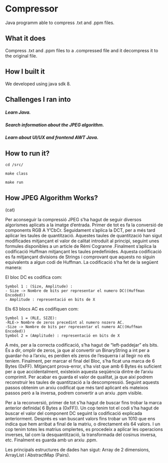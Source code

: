 # Compressor

Java programm able to compress .txt and .ppm files.

## What it does
Compress .txt and .ppm files to a .compressed file and it decompress it to the original file.

## How I built it
We developed using java sdk 8.

## Challenges I ran into
##### Learn Java.
##### Search information about the JPEG algorithm.
##### Learn about UI/UX and frontend AWT Java.

## How to run it?
```
cd /src/
```
```
make class
```
```
make run
```
## How JPEG Algorithm Works?

(cat)

Per aconseguir la compressió JPEG s’ha hagut de seguir diversos algorismes
aplicats a la imatge d’entrada. Primer de tot es fa la conversió de components RGB
A Y’CbCr. Seguidament s’aplica la DCT, per a més tard aplicar les taules de
quantització. Aquestes taules de quantització han sigut modificades mitjançant el
valor de calitat introduït al principi, seguint unes formules disponibles a un article de
Rémi Cogranne .Finalment s’aplica la codificació Huffman mitjançant les taules
predefinides.
Aquesta codificació es fa mitjançant divisions de Strings i comprovant que aquests no siguin
equivalents a algun codi de Huffman. La codificació s’ha fet de la següent manera:

El bloc DC es codifica com:
```
Symbol 1 : (Size, Amplitude) :
- Size -> Nombre de bits per representar el numero DC((Huffman Encoded))
- Amplitude : representació en bits de X
```
Els 63 blocs AC es codifiquen com:
```
Symbol 1 = (RLE, SIZE):
-RLE-> Nombre de zeros precedint al numero nozero AC.
-Size -> Nombre de bits per representar el numero AC((Huffman Encoded))
Symbol 2 = (Amplitude) : representació en bits de X
```
A més, per a la correcta codificació, s’ha hagut de “left-paddejar” els bits. És a dir,
omplir de zeros, ja que al convertir un BinaryString a int per a guardar-ho a l’arxiu, es
perdien els zeros de l’esquerra i al llegir no els teníem. Finalment, per marcar el final
del Bloc, s’ha ficat una marca de 6 Bytes (0xFF). Mitjançant prova-error, s’ha vist que
amb 6 Bytes és suficient per a que accidentalment, existeixin aquesta seqüència
dintre de l’arxiu comprimit. Per acabar es guarda el valor de qualitat, ja que així
podrem reconstruir les taules de quantització a la descompressió. Seguint aquests
passos obtenim un arxiu codificat que més tard aplicant els mateixos passos però a
la inversa, podrem convertir a un arxiu .ppm visible.

Per a la reconversió, primer de tot s’ha hagut de buscar fins trobar la marca anterior
definida( 6 Bytes a (0xFF)). Un cop tenim tot el codi s’ha hagut de buscar el valor del
component DC seguint la codificació explicada anteriorment. Després es van buscant valors
fins trobar un 1010 que ens indica que hem arribat a final de la matriu, o directament els 64
valors. I un cop tenim totes les matrius omplertes, es procedeix a aplicar les operacions
inverses, tal com la desquantització, la transformada del cosinus inversa, etc.
Finalment es guarda amb un arxiu .ppm.

Les principals estructures de dades han sigut: Array de 2 dimensions, ArrayList i
AbstractMap (Pairs).



